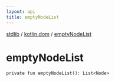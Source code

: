 ```yaml
---
layout: api
title: emptyNodeList
---
```

[stdlib](../index.md) / [kotlin.dom](index.md) / [emptyNodeList](emptyNodeList.md)

# emptyNodeList

```
private fun emptyNodeList(): List<Node>
```
